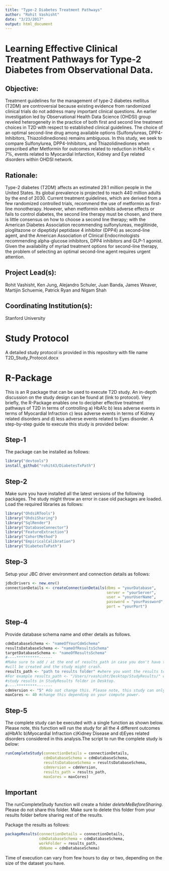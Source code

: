 ```yaml
---
title: "Type-2 Diabetes Treatment Pathways"
author: "Rohit Vashisht"
date: "3/23/2017"
output: html_document
---
```

# Learning Effective Clinical Treatment Pathways for Type-2 Diabetes from Observational Data.

## Objective: 
Treatment guidelines for the management of type-2 diabetes mellitus (T2DM) are controversial because existing evidence from randomized clinical trials do not address many important clinical questions. An earlier investigation led by Observational Health Data Science (OHDSI) group reveled heterogeneity in the practice of both first and second line treatment choices in T2D with respect to established clinical guidelines. The choice of an optimal second-line drug among available options (Sulfonylureas, DPP4-Inhibitors, Thiazolidinediones) remains ambiguous. In this study, we seek to compare Sulfonylurea, DPP4-Inhibitors, and Thiazolidinediones when prescribed after Metformin for outcomes related to reduction in HbA1c < 7%, events related to Myocardial Infarction, Kidney and Eye related disorders within OHDSI network.

## Rationale: 
Type-2 diabetes (T2DM) affects an estimated 29.1 million people in the United States. Its global prevalence is projected to reach 440 million adults by the end of 2030. Current treatment guidelines, which are derived from a few randomized controlled trials, recommend the use of metformin as first-line monotherapy. However, when metformin exhibits adverse effects or fails to control diabetes, the second line therapy must be chosen, and there is little consensus on how to choose a second line therapy; with the American Diabetes Association recommending sulfonylureas, meglitinide, pioglitazone or dipeptidyl peptidase 4 inhibitor (DPP4) as second-line agent, and the American Association of Clinical Endocrinologists recommending alpha-glucose inhibitors, DPP4 inhibitors and GLP-1 agonist. Given the availability of myriad treatment options for second-line therapy, the problem of selecting an optimal second-line agent requires urgent attention.

## Project Lead(s): 
Rohit Vashisht, Ken Jung, Alejandro Schuler, Juan Banda, James Weaver, Martijin Schuemie, Patrick Ryan and Nigam Shah

## Coordinating Institution(s): 
Stanford University

# Study Protocol
A detailed study protocol is provided in this repository with file name T2D_Study_Protocol.docx

# R-Package
This is an R package that can be used to execute T2D study. An in-depth discussion on the study design can be found at (link to protocol). Very briefly, the R-Package enables one to decipher effective treatment pathways of T2D in terms of controlling a) HbA1c b) less adverse events in terms of Myocardial Infraction c) less adverse events in terms of Kidney related disorders and d) less adverse events related to Eyes disorder. A step-by-step guide to execute this study is provided below: 

## Step-1
The package can be installed as follows:
```r
library("devtools")
install_github("rohit43/DiabetesTxPath")
```

## Step-2
Make sure you have installed all the latest versions of the following packages. The study might throw an error in case old packages are loaded. 
Load the required libraries as follows:

```r
library("OhdsiRTools")
library("OhdsiSharing")
library("SqlRender")
library("DatabaseConnector")
library("FeatureExtraction")
library("CohortMethod")
library("EmpiricalCalibration")
library("DiabetesTxPath")
```
## Step-3
Setup your JBC driver environment and connection details as follows:
```r
jdbcDrivers <- new.env()
connectionDetails <- createConnectionDetails(dbms = "yourDatabase", 
                                             server = "yourServer",
                                             user = "yourUserName", 
                                             password = "yourPassword",
                                             port = "yourPort")
```

## Step-4
Provide database schema name and other details as follows.

```r
cdmDatabaseSchema <- "nameOfYourCdmSchema"
resultsDatabaseSchema <- "nameOfResultsSchema"
targetDatabaseSchema <- "nameOfResultsSchema"
#----**********------
#Make sure to add / at the end of results_path in case you don't have that otherwise no folder 
#will be created and the study might crash.
results_path <- "path to results folder" #where you want the results to be saved.
#For example results_path <- "/Users/rvashisht/Desktop/StudyResults/" will save the
#study results in StudyResults folder in Desktop.
#----*********-------
cdmVersion <- "5" #do not change this. Please note, this study can only be executed on CDMV5 
maxCores <- 40 #change this depending on your compute power.
```

## Step-5
The complete study can be executed with a single function as shown below. Please note, this function will run the study for all the 4 different outcomes a)HbA1c b)Myocardial Infraction c)Kidney Disease and d)Eyes related disorders considered in this analysis.The script to run the complete study is below:

```r
runCompleteStudy(connectionDetails = connectionDetails,
                 cdmDatabaseSchema = cdmDatabaseSchema,
                 resultsDatabaseSchema = resultsDatabaseSchema,
                 cdmVersion = cdmVersion,
                 results_path = results_path,
                 maxCores = maxCores)
```
## Important
The runCompleteStudy function will create a folder *deleteMeBeforeSharing*.
Please do not share this folder. Make sure to delete this folder from your 
results folder before sharing rest of the results.


Package the results as follows:
```r
packageResults(connectionDetails = connectionDetails, 
               cdmDatabaseSchema = cdmDatabaseSchema, 
               workFolder = results_path, 
               dbName = cdmDatabaseSchema)
```

Time of execution can vary from few hours to day or two, depending on the size of the dataset you have. 

